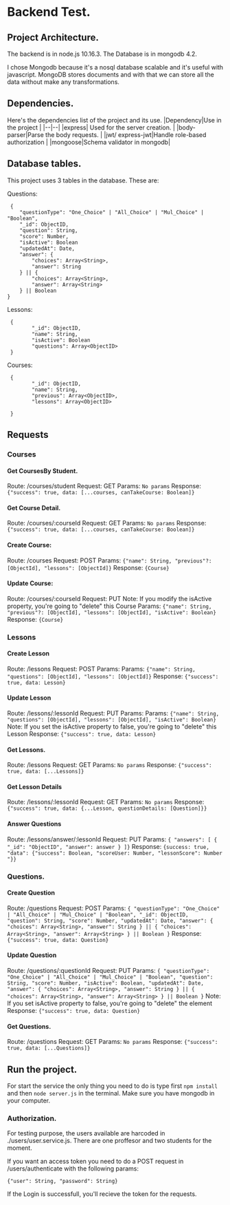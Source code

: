 # Backend Test.

## Project Architecture.
The backend is in node.js 10.16.3.
The Database is in mongodb 4.2.

I chose Mongodb because it's a nosql database scalable and it's useful with javascript. MongoDB stores documents and with that we can store all the data without make any transformations.
## Dependencies.
Here's the dependencies list of the project and its use.
|Dependency|Use in the project  |
|--|--|
|express| Used for the server creation.  |
|body-parser|Parse the body requests. |
|jwt/ express-jwt|Handle role-based authorization |
|mongoose|Schema validator in mongodb|

## Database tables.
This project uses 3 tables in the database. These are:

Questions:

     {
	    "questionType": "One_Choice" | "All_Choice" | "Mul_Choice" | "Boolean",
	    "_id": ObjectID,
	    "question": String,
	    "score": Number,
	    "isActive": Boolean
	    "updatedAt": Date,
	    "answer": {
		    "choices": Array<String>,
		    "answer": String
	    } || {
		    "choices": Array<String>,
		    "answer": Array<String>
	    } || Boolean
    }

 Lessons: 

     {
    	    "_id": ObjectID,
    	    "name": String,
    	    "isActive": Boolean
    	    "questions": Array<ObjectID>
     }
 Courses: 

     {
    	    "_id": ObjectID,
    	    "name": String,
    	    "previous": Array<ObjectID>,
	    	"lessons": Array<ObjectID>

     }

## Requests
### Courses
#### Get CoursesBy Student.
Route: /courses/student
Request: GET
Params: `No params`
Response: 
`{"success": true, data: [...courses, canTakeCourse: Boolean]}`

#### Get Course Detail.
Route: /courses/:courseId
Request: GET
Params: `No params`
Response: 
`{"success": true, data: [...courses, canTakeCourse: Boolean]}`


#### Create Course:
Route: /courses
Request: POST
Params: `{"name": String, "previous"?: [ObjectId], "lessons": [ObjectId]}`
Response: `{Course}`

#### Update Course:
Route: /courses/:courseId
Request: PUT
Note: If you modify the isActive property, you're going to "delete" this Course
Params: `{"name": String, "previous"?: [ObjectId], "lessons": [ObjectId], "isActive": Boolean}`
Response: `{Course}`

### Lessons
#### Create Lesson
Route: /lessons
Request: POST
Params: Params: `{"name": String, "questions": [ObjectId], "lessons": [ObjectId]}`
Response: 
`{"success": true, data: Lesson}`

#### Update Lesson
Route: /lessons/:lessonId
Request: PUT
Params: Params: `{"name": String, "questions": [ObjectId], "lessons": [ObjectId], "isActive": Boolean}`
Note: If you set the isActive property to false, you're going to "delete" this Lesson
Response: 
`{"success": true, data: Lesson}`

#### Get Lessons.
Route: /lessons
Request: GET
Params: `No params`
Response: 
`{"success": true, data: [...Lessons]}`

#### Get Lesson Details
Route: /lessons/:lessonId
Request: GET
Params: `No params`
Response: 
`{"success": true, data: {...Lesson, questionDetails: [Question]}}`

#### Answer Questions
Route: /lessons/answer/:lessonId
Request: PUT
Params: 
`{
	"answers": [
		{
			"_id": "ObjectID",
			"answer": answer
		}
	]}`
Response: `{success: true, "data": {"success": Boolean, "scoreUser: Number, "lessonScore": Number "}}`

### Questions.
#### Create Question
Route: /questions
Request: POST
Params: `{
	    "questionType": "One_Choice" | "All_Choice" | "Mul_Choice" | "Boolean",
	    "_id": ObjectID,
	    "question": String,
	    "score": Number,
	    "updatedAt": Date,
	    "answer": {
		    "choices": Array<String>,
		    "answer": String
	    } || {
		    "choices": Array<String>,
		    "answer": Array<String>
	    } || Boolean
    }`
Response: 
`{"success": true, data: Question}`


#### Update Question
Route: /questions/:questionId
Request: PUT
Params: `{
	    "questionType": "One_Choice" | "All_Choice" | "Mul_Choice" | "Boolean",
	    "question": String,
	    "score": Number,
	    "isActive": Boolean,
	    "updatedAt": Date,
	    "answer": {
		    "choices": Array<String>,
		    "answer": String
	    } || {
		    "choices": Array<String>,
		    "answer": Array<String>
	    } || Boolean
    }`
    Note: If you set isActive property to false, you're going to "delete" the element
Response: 
`{"success": true, data: Question}`

#### Get Questions.
Route: /questions
Request: GET
Params: `No params`
Response: 
`{"success": true, data: [...Questions]}`


## Run the project.
For start the service the only thing you need to do is type first `npm install ` and then `node server.js` in the terminal. Make sure you have mongodb in your computer.

### Authorization.

For testing purpose, the users available are harcoded in ./users/user.service.js. There are one proffesor and two students for the moment.

If you want an access token you need to do a POST request in /users/authenticate with the following params: 

    {"user": String, "password": String}
If the Login is successfull, you'll recieve the token for the requests.


